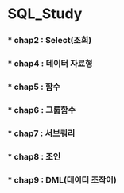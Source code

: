 # SQL_Study
### * chap2 : Select(조회)
### * chap4 : 데이터 자료형
### * chap5 : 함수
### * chap6 : 그룹함수
### * chap7 : 서브쿼리
### * chap8 : 조인
### * chap9 : DML(데이터 조작어)

